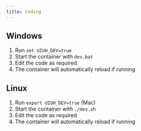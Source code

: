 ```yaml
---
title: Coding
---
```


## Windows

1. Run `set UIUH_DEV=true`
2. Start the container with `dev.bat`
3. Edit the code as required
4. The container will automatically reload if running

## Linux

1. Run `export UIUH_DEV=true` (Mac)
2. Start the container with `./dev.sh`
3. Edit the code as required
4. The container will automatically reload if running

